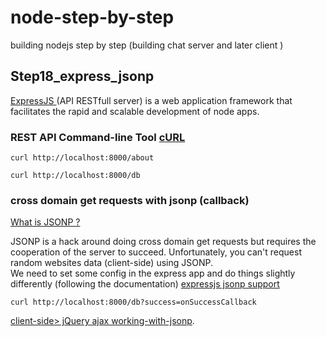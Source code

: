 node-step-by-step
=================

building nodejs step by step (building chat server and later client )


## Step18_express_jsonp 

<a href="http://expressjs.com/">
    ExpressJS    
</a> (API RESTfull server) is a web application framework that facilitates the rapid and scalable development of node apps.



###  REST API Command-line Tool <a href="http://en.wikipedia.org/wiki/CURL">cURL</a>

    curl http://localhost:8000/about

    curl http://localhost:8000/db


### cross domain get requests with jsonp (callback)

<a href="http://en.wikipedia.org/wiki/JSONP">What is JSONP ?</a>

JSONP is a hack around doing cross domain get requests but requires the cooperation of the server to succeed. Unfortunately, you can't request random websites data (client-side) using JSONP. <br>
We need to set some config in the express app and do things slightly differently (following the documentation) <a href="http://expressjs.com/api.html#res.jsonp">expressjs jsonp support</a>

    curl http://localhost:8000/db?success=onSuccessCallback

<a href="https://learn.jquery.com/ajax/working-with-jsonp/">client-side> jQuery ajax working-with-jsonp</a>.






 








